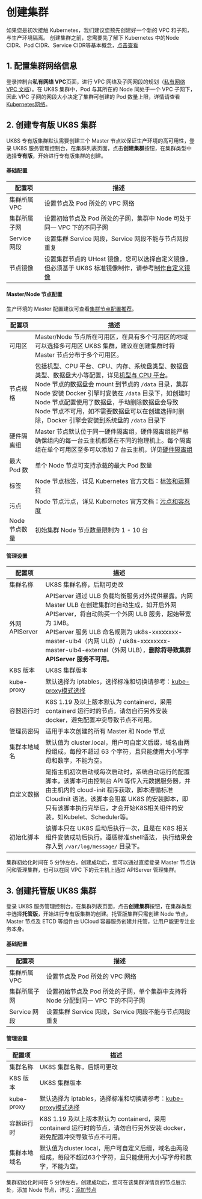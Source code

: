 # 创建集群

如果您是初次接触 Kubernetes，我们建议您预先创建好一个新的 VPC 和子网，与生产环境隔离。
创建集群之前，您需要先了解下 Kubernetes 中的Node CIDR、Pod CIDR、Service CIDR等基本概念，[点击查看](uk8s/network/uk8s_network)

## 1. 配置集群网络信息

登录控制台**私有网络 VPC**页面，进行 VPC 网络及子网网段的规划（[私有网络 VPC 文档](vpc/README)）。在 UK8S 集群中，Pod 与其所在的 Node 同处于一个 VPC 子网下，因此 VPC 子网的网段大小决定了集群可创建的 Pod 数量上限，详情请查看[Kubernetes网络](uk8s/network/uk8s_network)。

## 2. 创建专有版 UK8S 集群

UK8S 专有版集群默认需要创建三个 Master 节点以保证生产环境的高可用性，登录 UK8S 服务管理控制台，在集群列表页面，点击**创建集群**按钮，在集群类型中选择**专有版**，开始进行专有版集群的创建。

#### 基础配置

| 配置项 | 描述 |
|-----|--------|
|集群所属 VPC|设置节点及 Pod 所处的 VPC 网络|
|集群所属子网|设置初始节点及 Pod 所处的子网，集群中 Node 可处于同一 VPC 下的不同子网|
|Service 网段|设置集群 Service 网段，Service 网段不能与节点网段重复|
|节点镜像|设置集群节点的 UHost 镜像，您可以选择自定义镜像，但必须基于 UK8S 标准镜像制作，请参考[制作自定义镜像](uk8s/administercluster/custom_image)|

#### Master/Node 节点配置

生产环境的 Master 配置建议可查看[集群节点配置推荐](uk8s/introduction/node_requirements)。

| 配置项 | 描述 |
|-----|--------|
|可用区|Master/Node 节点所在可用区，在具有多个可用区的地域可以选择多可用区 UK8S 集群，建议在创建集群时将 Master 节点分布于多个可用区。|
|节点规格|包括机型、CPU 平台、CPU、内存、系统盘类型、数据盘类型、数据盘大小等配置，详见[机型与 CPU 平台](/uhost/introduction/uhost/type_new)。<br>Node 节点的数据盘会 mount 到节点的 `/data` 目录，集群 Node 安装 Docker 引擎时安装在 `/data` 目录下，如创建时 Node 节点配置使用了数据盘，手动删除数据盘会导致 Node 节点不可用，如不需要数据盘可以在创建选择时删除，Docker 引擎会安装到系统盘的 `/data` 目录下|
|硬件隔离组|Master 节点默认位于同一硬件隔离组，硬件隔离组能严格确保组内的每一台云主机都落在不同的物理机上。每个隔离组在单个可用区至多可以添加 7 台云主机，详见[硬件隔离组](uhost/guide/isolationgroup)|
|最大 Pod 数|单个 Node 节点可支持承载的最大 Pod 数量|
|标签|Node 节点标签，详见 Kubernetes 官方文档：[标签和运算符](https://kubernetes.io/zh/docs/concepts/overview/working-with-objects/labels/)|
|污点|Node 节点污点，详见 Kubernetes 官方文档：[污点和容忍度](https://kubernetes.io/zh/docs/concepts/scheduling-eviction/taint-and-toleration/)|
|Node 节点数量|初始集群 Node 节点数量限制为 1 - 10 台|

#### 管理设置

| 配置项 | 描述 |
|-----|--------|
|集群名称|UK8S 集群名称，后期可更改|
|外网 APIServer|APIServer 通过 ULB 负载均衡服务对外提供暴露。内网 Master ULB 在创建集群时自动生成，如开启外网 APIServer，将自动购买一个外网 ULB 服务，起始带宽为 1MB。<br>APIServer 服务 ULB 命名规则为 uk8s-xxxxxxxx-master-ulb4（内网 ULB）/ uk8s-xxxxxxxx-master-ulb4-external（外网 ULB），**删除将导致集群 APIServer 服务不可用**。|
|K8S 版本|UK8S 集群版本|
|kube-proxy|默认选择为 iptables，选择标准和切换请参考：[kube-proxy模式选择](uk8s/userguide/kubeproxy_mode)|
|容器运行时|K8S 1.19 及以上版本默认为 containerd，采用 containerd 运行时的节点，请勿自行另外安装 docker，避免配置冲突导致节点不可用。|
|管理员密码|适用于本次创建的所有 Master 和 Node 节点|
|集群本地域名|默认值为 cluster.local，用户可自定义后缀，域名由两段组成，每段不超过 63 个字符，且只能使用大小写字母和数字，不能为空。|
|自定义数据|是指主机初次启动或每次启动时，系统自动运行的配置脚本，该脚本可由控制台 API 等传入元数据服务器，并由主机内的 cloud-init 程序获取，脚本遵循标准 CloudInit 语法。该脚本会阻塞 UK8S 的安装脚本，即只有该脚本执行完毕后，才会开始K8S相关组件的安装，如Kubelet、Scheduler等。|
|初始化脚本|该脚本只在 UK8S 启动后执行一次，且是在 K8S 相关组件安装成功后执行。遵循标准shell语法， 执行结果会存入到 `/var/log/message/` 目录下。|

集群初始化时间在 5 分钟左右，创建成功后，您可以通过直接登录 Master 节点访问和管理集群，也可以在同 VPC 下的云主机上通过 APIServer 管理集群。

## 3. 创建托管版 UK8S 集群

登录 UK8S 服务管理控制台，在集群列表页面，点击**创建集群**按钮，在集群类型中选择**托管版**，开始进行专有版集群的创建。托管版集群只需创建 Node 节点，Master 节点及 ETCD 等组件由 UCloud 容器服务创建并托管，让用户能更专注业务本身。

#### 基础配置

| 配置项 | 描述 |
|-----|--------|
|集群所属 VPC|设置节点及 Pod 所处的 VPC 网络|
|集群所属子网|设置初始节点及 Pod 所处的子网，单个集群中支持将 Node 分配到同一 VPC 下的不同子网|
|Service 网段|设置集群 Service 网段，Service 网段不能与节点网段重复|

#### 管理设置

| 配置项 | 描述 |
|-----|--------|
|集群名称|UK8S 集群名称，后期可更改|
|K8S 版本|UK8S 集群版本|
|kube-proxy|默认选择为 iptables，选择标准和切换请参考：[kube-proxy模式选择](uk8s/userguide/kubeproxy_mode)|
|容器运行时|K8S 1.19 及以上版本默认为 containerd，采用 containerd 运行时的节点，请勿自行另外安装 docker，避免配置冲突导致节点不可用。|
|集群本地域名|默认值为cluster.local，用户可自定义后缀，域名由两段组成，每段不超过63个字符，且只能使用大小写字母和数字，不能为空。|

集群初始化时间在 5 分钟左右，创建成功后，您可在该集群详情页的节点展示处，添加 Node 节点，详见：[添加节点](uk8s/userguide/addnode)

